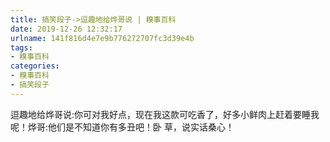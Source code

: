 ```yaml
---
title: 搞笑段子->逗趣地给烨哥说 | 糗事百科
date: 2019-12-26 12:32:17
urlname: 141f816d4e7e9b776272707fc3d39e4b
tags: 
- 糗事百科
categories:
- 糗事百科
- 搞笑段子
---
```

逗趣地给烨哥说:你可对我好点，现在我这款可吃香了，好多小鲜肉上赶着要睡我呢！烨哥:他们是不知道你有多丑吧！卧 草，说实话桑心！


